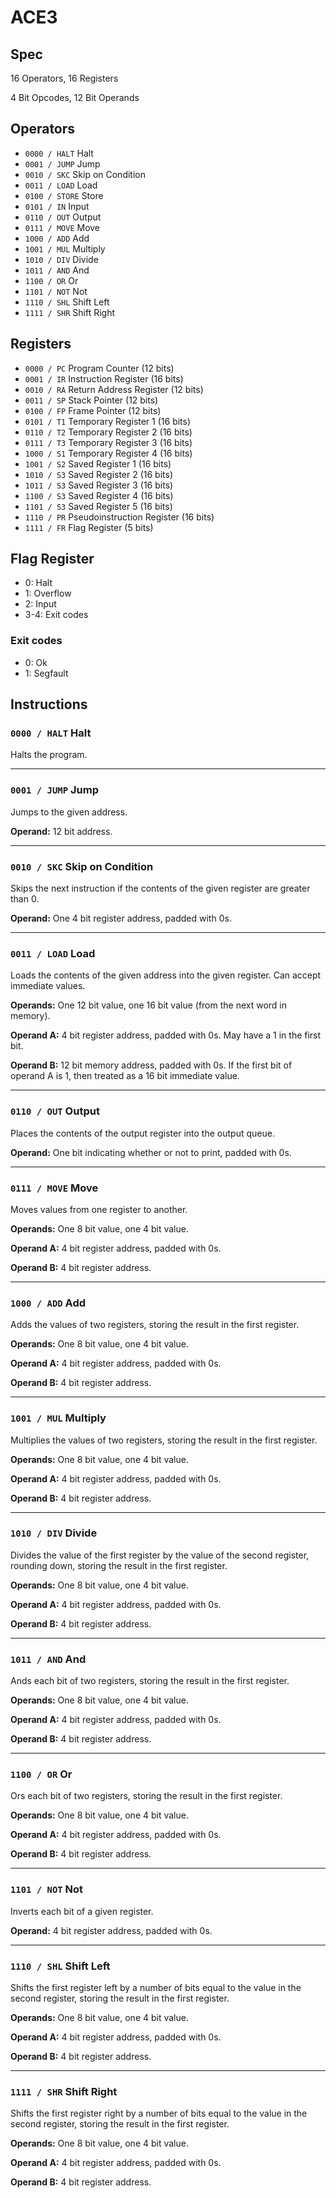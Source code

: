 # ACE3
## Spec
16 Operators, 16 Registers

4 Bit Opcodes, 12 Bit Operands
## Operators
+ `0000 / HALT` Halt
+ `0001 / JUMP` Jump
+ `0010 / SKC` Skip on Condition
+ `0011 / LOAD` Load
+ `0100 / STORE` Store
+ `0101 / IN` Input
+ `0110 / OUT` Output
+ `0111 / MOVE` Move
+ `1000 / ADD` Add
+ `1001 / MUL` Multiply
+ `1010 / DIV` Divide
+ `1011 / AND` And
+ `1100 / OR` Or
+ `1101 / NOT` Not
+ `1110 / SHL` Shift Left
+ `1111 / SHR` Shift Right

## Registers
+ `0000 / PC` Program Counter (12 bits)
+ `0001 / IR` Instruction Register (16 bits)
+ `0010 / RA` Return Address Register (12 bits)
+ `0011 / SP` Stack Pointer (12 bits)
+ `0100 / FP` Frame Pointer (12 bits)
+ `0101 / T1` Temporary Register 1 (16 bits)
+ `0110 / T2` Temporary Register 2 (16 bits)
+ `0111 / T3` Temporary Register 3 (16 bits)
+ `1000 / S1` Temporary Register 4 (16 bits)
+ `1001 / S2` Saved Register 1 (16 bits)
+ `1010 / S3` Saved Register 2 (16 bits)
+ `1011 / S3` Saved Register 3 (16 bits)
+ `1100 / S3` Saved Register 4 (16 bits)
+ `1101 / S3` Saved Register 5 (16 bits)
+ `1110 / PR` Pseudoinstruction Register (16 bits)
+ `1111 / FR` Flag Register (5 bits)

## Flag Register
+ 0: Halt
+ 1: Overflow
+ 2: Input
+ 3-4: Exit codes

### Exit codes
+ 0: Ok
+ 1: Segfault

## Instructions

### `0000 / HALT` Halt
Halts the program.

---
### `0001 / JUMP` Jump
Jumps to the given address.

**Operand:** 12 bit address.

---
### `0010 / SKC` Skip on Condition
Skips the next instruction if the contents of the given register are greater than 0.

**Operand:** One 4 bit register address, padded with 0s.

---
### `0011 / LOAD` Load
Loads the contents of the given address into the given register. Can accept immediate values.

**Operands:** One 12 bit value, one 16 bit value (from the next word in memory).

**Operand A:** 4 bit register address, padded with 0s. May have a 1 in the first bit.

**Operand B:** 12 bit memory address, padded with 0s. If the first bit of operand A is 1, then treated as a 16 bit immediate value.

---
### `0110 / OUT` Output
Places the contents of the output register into the output queue.

**Operand:** One bit indicating whether or not to print, padded with 0s.

---
### `0111 / MOVE` Move
Moves values from one register to another.

**Operands:** One 8 bit value, one 4 bit value.

**Operand A:** 4 bit register address, padded with 0s.

**Operand B:** 4 bit register address.

---
### `1000 / ADD` Add
Adds the values of two registers, storing the result in the first register.

**Operands:** One 8 bit value, one 4 bit value.

**Operand A:** 4 bit register address, padded with 0s.

**Operand B:** 4 bit register address.

---
### `1001 / MUL` Multiply
Multiplies the values of two registers, storing the result in the first register.

**Operands:** One 8 bit value, one 4 bit value.

**Operand A:** 4 bit register address, padded with 0s.

**Operand B:** 4 bit register address.

---
### `1010 / DIV` Divide
Divides the value of the first register by the value of the second register, rounding down, storing the result in the first register.

**Operands:** One 8 bit value, one 4 bit value.

**Operand A:** 4 bit register address, padded with 0s.

**Operand B:** 4 bit register address.

---
### `1011 / AND` And
Ands each bit of two registers, storing the result in the first register.

**Operands:** One 8 bit value, one 4 bit value.

**Operand A:** 4 bit register address, padded with 0s.

**Operand B:** 4 bit register address.

---
### `1100 / OR` Or
Ors each bit of two registers, storing the result in the first register.

**Operands:** One 8 bit value, one 4 bit value.

**Operand A:** 4 bit register address, padded with 0s.

**Operand B:** 4 bit register address.

---
### `1101 / NOT` Not
Inverts each bit of a given register.

**Operand:** 4 bit register address, padded with 0s.

---
### `1110 / SHL` Shift Left
Shifts the first register left by a number of bits equal to the value in the second register, storing the result in the first register.

**Operands:** One 8 bit value, one 4 bit value.

**Operand A:** 4 bit register address, padded with 0s.

**Operand B:** 4 bit register address.

---
### `1111 / SHR` Shift Right
Shifts the first register right by a number of bits equal to the value in the second register, storing the result in the first register.

**Operands:** One 8 bit value, one 4 bit value.

**Operand A:** 4 bit register address, padded with 0s.

**Operand B:** 4 bit register address.